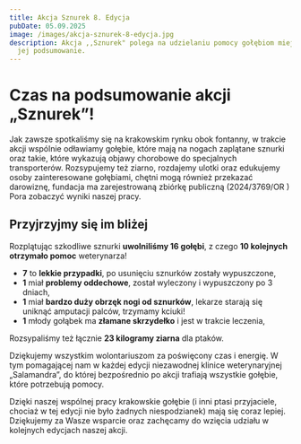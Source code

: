 ```yaml
---
title: Akcja Sznurek 8. Edycja
pubDate: 05.09.2025
image: /images/akcja-sznurek-8-edycja.jpg
description: Akcja ,,Sznurek" polega na udzielaniu pomocy gołębiom miejskim, oto
  jej podsumowanie.
---
```

# Czas na podsumowanie akcji „Sznurek”!

Jak zawsze spotkaliśmy się na krakowskim rynku obok fontanny, w trakcie akcji wspólnie odławiamy gołębie, które mają na nogach zaplątane sznurki oraz takie, które wykazują objawy chorobowe do specjalnych transporterów. Rozsypujemy też ziarno, rozdajemy ulotki oraz edukujemy osoby zainteresowane gołębiami, chętni mogą również przekazać darowiznę, fundacja ma zarejestrowaną zbiórkę publiczną (2024/3769/OR )
Pora zobaczyć wyniki naszej pracy.

## Przyjrzyjmy się im bliżej

Rozplątując szkodliwe sznurki **uwolniliśmy 16 gołębi**, z czego **10 kolejnych otrzymało pomoc** weterynarza! 

* **7** to **lekkie przypadki**, po usunięciu sznurków zostały wypuszczone,
* **1** miał **problemy oddechowe**, został wyleczony i wypuszczony po 3 dniach,
* **1** miał **bardzo duży obrzęk nogi od sznurków**, lekarze starają się uniknąć amputacji palców, trzymamy kciuki!
* **1** młody gołąbek ma **złamane skrzydełko** i jest w trakcie leczenia,

Rozsypaliśmy też łącznie **23 kilogramy ziarna** dla ptaków.

Dziękujemy wszystkim wolontariuszom za poświęcony czas i energię. W tym pomagającej nam w każdej edycji niezawodnej klinice weterynaryjnej „Salamandra”, do której bezpośrednio po akcji trafiają wszystkie gołębie, które potrzebują pomocy. 

Dzięki naszej wspólnej pracy krakowskie gołębie (i inni ptasi przyjaciele, chociaż w tej edycji nie było żadnych niespodzianek) mają się coraz lepiej. Dziękujemy za Wasze wsparcie oraz zachęcamy do wzięcia udziału w kolejnych edycjach naszej akcji.

